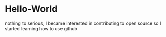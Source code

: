 # Hello-World
nothing to serious, I became interested in contributing to open source so I started learning how to use github
